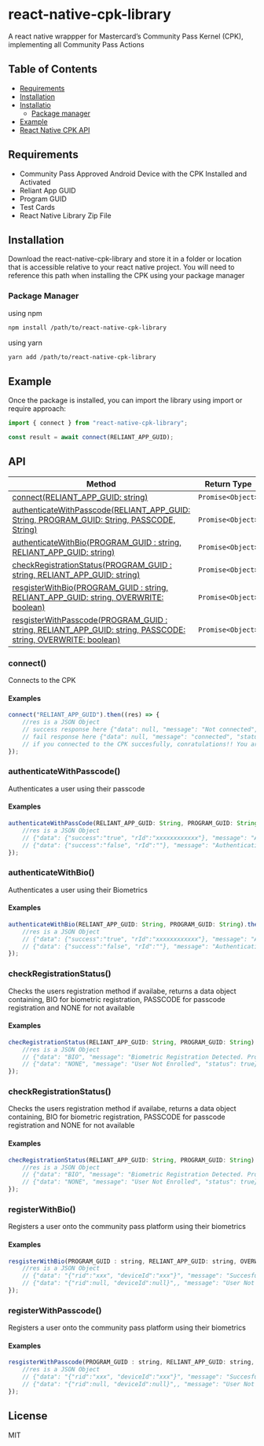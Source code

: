 # react-native-cpk-library
A react native wrappper for Mastercard’s Community Pass Kernel (CPK), implementing all Community Pass Actions

## Table of Contents

  - [Requirements](#requirements)
  - [Installation](#installation)
  - [Installatio ](#installation)
    - [Package manager](#package-manager)
  - [Example](#example)
  - [React Native CPK API](#api)

## Requirements
- Community Pass Approved Android Device with the CPK Installed and Activated
- Reliant App GUID
- Program GUID
- Test Cards
- React Native Library Zip File

## Installation
Download the react-native-cpk-library and store it in a folder or location that is accessible relative to your react native project. You will need to reference this path when installing the CPK using your package manager

### Package Manager

using npm

```sh
npm install /path/to/react-native-cpk-library
```

using yarn

```sh
yarn add /path/to/react-native-cpk-library
```

## Example

Once the package is installed, you can import the library using import or require approach:

```js
import { connect } from "react-native-cpk-library";

const result = await connect(RELIANT_APP_GUID);
```

## API

| Method                                                                                            | Return Type         |
| --------------------------------------------------------------------------------------------------| ------------------- |
| [connect(RELIANT_APP_GUID: string)](#connect())                                                     | `Promise<Object>`   |
| [authenticateWithPasscode(RELIANT_APP_GUID: String, PROGRAM_GUID: String, PASSCODE, String)](#authenticatewithpasscode) | `Promise<Object>`   |
| [authenticateWithBio(PROGRAM_GUID : string, RELIANT_APP_GUID: string)](#authenticatewithbio)                                               | `Promise<Object>`   |
| [checkRegistrationStatus(PROGRAM_GUID : string, RELIANT_APP_GUID: string)](#checkregistrationstatus)                                               | `Promise<Object>`   |
| [resgisterWithBio(PROGRAM_GUID : string, RELIANT_APP_GUID: string, OVERWRITE: boolean)](#registerwithbio)                                               | `Promise<Object>`   |
| [resgisterWithPasscode(PROGRAM_GUID : string, RELIANT_APP_GUID: string, PASSCODE: string, OVERWRITE: boolean)](#registerwithpasscode)                                               | `Promise<Object>`   |


### connect()

Connects to the CPK

#### Examples

```js
connect("RELIANT_APP_GUID").then((res) => {
    //res is a JSON Object
    // success response here {"data": null, "message": "Not connected", "status": false}
    // fail response here {"data": null, "message": "connected", "status": true}
    // if you connected to the CPK succesfully, conratulations!! You are ready to implement all CPK actions
});
```

### authenticateWithPasscode()

Authenticates a user using their passcode

#### Examples

```js
authenticateWithPassCode(RELIANT_APP_GUID: String, PROGRAM_GUID: String, PASSCODE, String).then((res) => {
    //res is a JSON Object
    // {"data": {"success":"true", "rId":"xxxxxxxxxxxx"}, "message": "Authenticated", "status": true}
    // {"data": {"success":"false", "rId":""}, "message": "Authentication failed. Passcode retry attempts remaining 2", "status": true}
});
```

### authenticateWithBio()

Authenticates a user using their Biometrics

#### Examples

```js
authenticateWithBio(RELIANT_APP_GUID: String, PROGRAM_GUID: String).then((res) => {
    //res is a JSON Object
    // {"data": {"success":"true", "rId":"xxxxxxxxxxxx"}, "message": "Authenticated", "status": true}
    // {"data": {"success":"false", "rId":""}, "message": "Authentication failed", "status": true}
});
```

### checkRegistrationStatus()

Checks the users registration method if availabe, returns a data object containing, BIO for biometric registration, PASSCODE for passcode registration and NONE for not available 

#### Examples

```js
checRegistrationStatus(RELIANT_APP_GUID: String, PROGRAM_GUID: String).then((res) => {
    //res is a JSON Object
    // {"data": "BIO", "message": "Biometric Registration Detected. Proceed to authenticate with Biometrics", "status": true}
    // {"data": "NONE", "message": "User Not Enrolled", "status": true}
});
```

### checkRegistrationStatus()

Checks the users registration method if availabe, returns a data object containing, BIO for biometric registration, PASSCODE for passcode registration and NONE for not available 

#### Examples

```js
checRegistrationStatus(RELIANT_APP_GUID: String, PROGRAM_GUID: String).then((res) => {
    //res is a JSON Object
    // {"data": "BIO", "message": "Biometric Registration Detected. Proceed to authenticate with Biometrics", "status": true}
    // {"data": "NONE", "message": "User Not Enrolled", "status": true}
});
```

### registerWithBio()

Registers a user onto the community pass platform using their biometrics 

#### Examples

```js
resgisterWithBio(PROGRAM_GUID : string, RELIANT_APP_GUID: string, OVERWRITE: boolean).then((res) => {
    //res is a JSON Object
    // {"data": "{"rid":"xxx", "deviceId":"xxx"}", "message": "Succesfully registered using biometrics", "status": true}
    // {"data": "{"rid":null, "deviceId":null}",, "message": "User Not Enrolled", "status": true}
});
```

### registerWithPasscode()

Registers a user onto the community pass platform using their biometrics 

#### Examples

```js
resgisterWithPasscode(PROGRAM_GUID : string, RELIANT_APP_GUID: string, PASSCODE: string, OVERWRITE: boolean){.then((res) => {
    //res is a JSON Object
    // {"data": "{"rid":"xxx", "deviceId":"xxx"}", "message": "Succesfully registered using passcode", "status": true}
    // {"data": "{"rid":null, "deviceId":null}",, "message": "User Not Enrolled", "status": true}
});
```


## License

MIT
